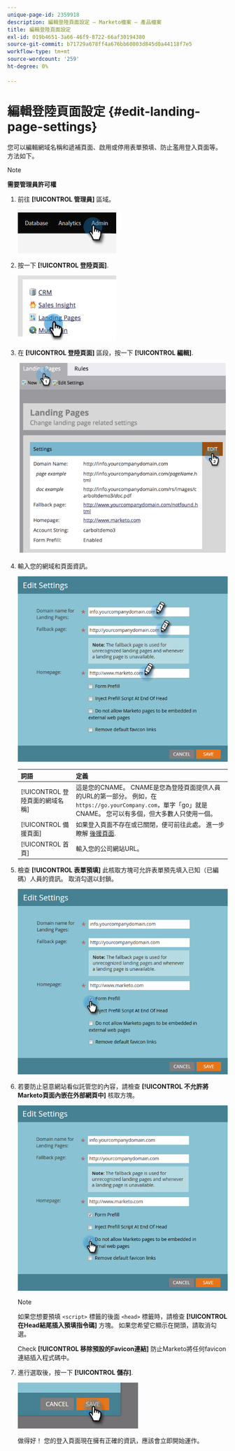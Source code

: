 ```yaml
---
unique-page-id: 2359918
description: 編輯登陸頁面設定 — Marketo檔案 — 產品檔案
title: 編輯登陸頁面設定
exl-id: 019b4651-3a66-46f9-8722-66af30194380
source-git-commit: b71729a678ff4a676bb60803d845d0a44118f7e5
workflow-type: tm+mt
source-wordcount: '259'
ht-degree: 0%

---
```


# 編輯登陸頁面設定 {#edit-landing-page-settings}

您可以編輯網域名稱和遞補頁面、啟用或停用表單預填、防止濫用登入頁面等。 方法如下。

>[!NOTE]
>
>**需要管理員許可權**

1. 前往 **[!UICONTROL 管理員]** 區域。

   ![](assets/edit-landing-page-settings-1.png)

1. 按一下 **[!UICONTROL 登陸頁面]**.

   ![](assets/edit-landing-page-settings-2.png)

1. 在 **[!UICONTROL 登陸頁面]** 區段，按一下 **[!UICONTROL 編輯]**.

   ![](assets/edit-landing-page-settings-3.png)

1. 輸入您的網域和頁面資訊。

   ![](assets/edit-landing-page-settings-4.png)

   | 詞語 | 定義 |
   |---|---|
   | [!UICONTROL 登陸頁面的網域名稱] | 這是您的CNAME。 CNAME是您為登陸頁面提供人員的URL的第一部分。 例如，在 `https://go.yourCompany.com`，單字「go」就是CNAME。 您可以有多個，但大多數人只使用一個。 |
   | [!UICONTROL 備援頁面] | 如果登入頁面不存在或已關閉，便可前往此處。 進一步瞭解 [後援頁面](/help/marketo/product-docs/administration/settings/set-a-fallback-page.md). |
   | [!UICONTROL 首頁] | 輸入您的公司網站URL。 |

1. 檢查 **[!UICONTROL 表單預填]** 此核取方塊可允許表單預先填入已知（已編碼）人員的資訊。 取消勾選以封鎖。

   ![](assets/edit-landing-page-settings-5.png)

1. 若要防止惡意網站看似託管您的內容，請檢查 **[!UICONTROL 不允許將Marketo頁面內嵌在外部網頁中]** 核取方塊。

   ![](assets/edit-landing-page-settings-6.png)

   >[!NOTE]
   >
   >如果您想要預填 `<script>` 標籤的後面 `<head>` 標籤時，請檢查 **[!UICONTROL 在Head結尾插入預填指令碼]** 方塊。 如果您希望它顯示在開頭，請取消勾選。
   >
   >Check **[!UICONTROL 移除預設的Favicon連結]** 防止Marketo將任何favicon連結插入程式碼中。

1. 進行選取後，按一下 **[!UICONTROL 儲存]**.

   ![](assets/edit-landing-page-settings-7.png)

   做得好！ 您的登入頁面現在擁有正確的資訊，應該會立即開始運作。
